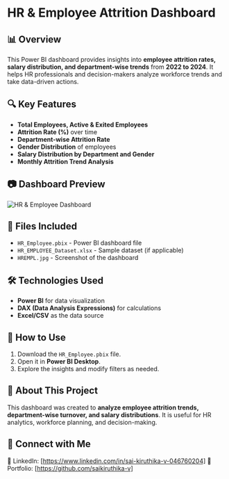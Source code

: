# HR & Employee Attrition Dashboard

## 📊 Overview
This Power BI dashboard provides insights into **employee attrition rates, salary distribution, and department-wise trends** from **2022 to 2024**. It helps HR professionals and decision-makers analyze workforce trends and take data-driven actions.

## 🔍 Key Features
- **Total Employees, Active & Exited Employees**
- **Attrition Rate (%)** over time
- **Department-wise Attrition Rate**
- **Gender Distribution** of employees
- **Salary Distribution by Department and Gender**
- **Monthly Attrition Trend Analysis**

## 📷 Dashboard Preview
![HR & Employee Dashboard](HREMPL.jpg)

## 📂 Files Included
- `HR_Employee.pbix` - Power BI dashboard file
- `HR_EMPLOYEE_Dataset.xlsx` - Sample dataset (if applicable)
- `HREMPL.jpg` - Screenshot of the dashboard

## 🛠️ Technologies Used
- **Power BI** for data visualization
- **DAX (Data Analysis Expressions)** for calculations
- **Excel/CSV** as the data source

## 🚀 How to Use
1. Download the `HR_Employee.pbix` file.
2. Open it in **Power BI Desktop**.
3. Explore the insights and modify filters as needed.

## 📌 About This Project
This dashboard was created to **analyze employee attrition trends, department-wise turnover, and salary distributions**. It is useful for HR analytics, workforce planning, and decision-making.

## 🤝 Connect with Me
🔗 LinkedIn: [https://www.linkedin.com/in/sai-kiruthika-v-046760204]
💼 Portfolio: [https://github.com/saikiruthika-v]

